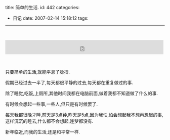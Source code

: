 title: 简单的生活.
id: 442
categories:
  - 日记
date: 2007-02-14 15:18:12
tags:
---

&nbsp;

<embed src="http://hopersgun.tjsinfo.com/image/music/music/stefanie_wodeai.wma" width="500" height="45" type="text/html; charset=iso-8859-1" autostart="false" loop="true"></embed>

&nbsp;

只要简单的生活,就能平息了脉搏.

假期已经过去一半了,每天都很平静的过去,每天都在重复做过的事.

除了睡觉,吃饭,上厕所,其他时间我都在电脑前面,做着我都不知道做了什么的事.

有时候会想起一些事,一些人,但只是有时候罢了.

每天我都很晚才睡,前天是3点钟,昨天是5点,因为我怕,怕会想起我不想再想起的事,这样沉沉的睡去,什么都不会想起,连梦都没有.

新年临近,而我的生活,还是和平常一样.